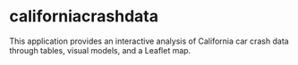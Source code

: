 # californiacrashdata
This application provides an interactive analysis of California car crash data through tables, visual models, and a Leaflet map. 
